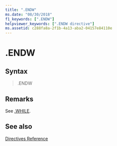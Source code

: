 ```yaml
---
title: ".ENDW"
ms.date: "08/30/2018"
f1_keywords: [".ENDW"]
helpviewer_keywords: [".ENDW directive"]
ms.assetid: c288fa8a-2f1b-4a13-aba2-04157e84110e
---
```

# .ENDW

## Syntax

> .ENDW

## Remarks

See [.WHILE](../../assembler/masm/dot-while.md).

## See also

[Directives Reference](../../assembler/masm/directives-reference.md)<br/>